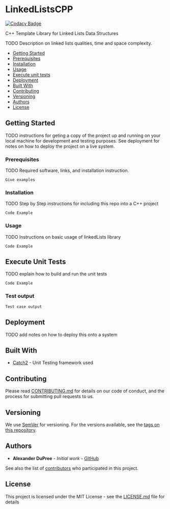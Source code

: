 

# LinkedListsCPP

[![Codacy Badge](https://api.codacy.com/project/badge/Grade/c24f1655cc534243b8ab5bcd60c8302c)](https://www.codacy.com/app/AlexanderJDupree/LinkedListsCPP?utm_source=github.com&amp;utm_medium=referral&amp;utm_content=AlexanderJDupree/LinkedListsCPP&amp;utm_campaign=Badge_Grade)

C++ Template Library for Linked Lists Data Structures

TODO Description on linked lists qualities, time and space complexity. 

- [Getting Started](#getting-started)
- [Prerequisites](#prerequisites)
- [Installation](#installation)
- [Usage](#usage)
- [Execute unit tests](#execute-unit-tests)
- [Deployment](#deployment)
- [Built With](#built-with)
- [Contributing](#contributing)
- [Versioning](#versioning)
- [Authors](#authors)
- [License](#license)

## Getting Started

TODO instructions for geting a copy of the project up and running on your local machine for development and testing purposes. See deployment for notes on how to deploy the project on a live system.

### Prerequisites

TODO Required software, links, and installation instruction.

```
Give examples
```

### Installation

TODO Step by Step instructions for including this repo into a C++ project

```
Code Example
```

### Usage

TODO Instructions on basic usage of linkedLists library

```
Code Example
```

## Execute Unit Tests

TODO explain how to build and run the unit tests

```
Code Example
```
### Test output

```
Test case output
```

## Deployment

TODO add notes on how to deploy this onto a system

## Built With

* [Catch2](https://github.com/catchorg/Catch2) - Unit Testing framework used

## Contributing

Please read [CONTRIBUTING.md](https://github.com/AlexanderJDupree/LinkedListsCPP/blob/master/CONTRIBUTING.md) for details on our code of conduct, and the process for submitting pull requests to us.

## Versioning

We use [SemVer](http://semver.org/) for versioning. For the versions available, see the [tags on this repository](https://github.com/AlexanderJDupree/LinkedListsCPP/tags). 

## Authors

* **Alexander DuPree** - *Initial work* - [GitHub](https://github.com/alexanderjdupree)

See also the list of [contributors](https://github.com/AlexanderJDupree/LinkedListsCPP/graphs/contributors) who participated in this project.

## License

This project is licensed under the MIT License - see the [LICENSE.md](https://github.com/AlexanderJDupree/LinkedListsCPP/blob/master/LICENSE) file for details
